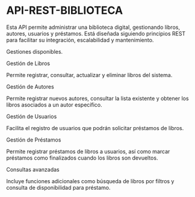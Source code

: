 # API-REST-BIBLIOTECA

Esta API permite administrar una biblioteca digital, gestionando libros, autores, usuarios y préstamos. Está diseñada siguiendo principios REST para facilitar su integración, escalabilidad y mantenimiento.

Gestiones disponibles.

Gestión de Libros

Permite registrar, consultar, actualizar y eliminar libros del sistema.

Gestión de Autores

Permite registrar nuevos autores, consultar la lista existente y obtener los libros asociados a un autor específico.

Gestión de Usuarios

Facilita el registro de usuarios que podrán solicitar préstamos de libros.

Gestión de Préstamos

Permite registrar préstamos de libros a usuarios, así como marcar préstamos como finalizados cuando los libros son devueltos.

Consultas avanzadas

Incluye funciones adicionales como búsqueda de libros por filtros y consulta de disponibilidad para préstamo.
